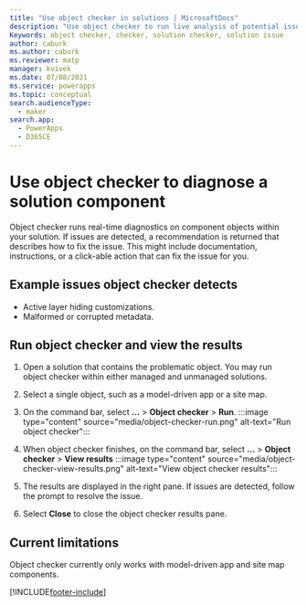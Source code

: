 ```yaml
---
title: "Use object checker in solutions | MicrosoftDocs"
description: "Use object checker to run live analysis of potential issues with objects in your solution."
Keywords: object checker, checker, solution checker, solution issue
author: caburk
ms.author: caburk
ms.reviewer: matp
manager: kvivek
ms.date: 07/08/2021
ms.service: powerapps
ms.topic: conceptual
search.audienceType: 
  - maker
search.app: 
  - PowerApps
  - D365CE
---
```


# Use object checker to diagnose a solution component

Object checker runs real-time diagnostics on component objects within your solution. If issues are detected, a recommendation is returned that describes how to fix the issue. This might include documentation, instructions, or a click-able action that can fix the issue for you.

## Example issues object checker detects

- Active layer hiding customizations.
- Malformed or corrupted metadata.

## Run object checker and view the results

1. Open a solution that contains the problematic object. You may run object checker within either managed and unmanaged solutions.
1. Select a single object, such as a model-driven app or a site map.
1. On the command bar, select **...** > **Object checker** > **Run**.
   :::image type="content" source="media/object-checker-run.png" alt-text="Run object checker":::

1. When object checker finishes, on the command bar, select **...** > **Object checker** > **View results**
   :::image type="content" source="media/object-checker-view-results.png" alt-text="View object checker results":::

1. The results are displayed in the right pane. If issues are detected, follow the prompt to resolve the issue.
1. Select **Close** to close the object checker results pane.

## Current limitations

Object checker currently only works with model-driven app and site map components. <!-- This is a framework that will grow to support other object types and additional rules over time. -->


[!INCLUDE[footer-include](../../includes/footer-banner.md)]
